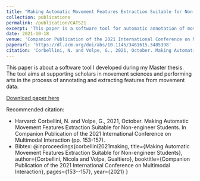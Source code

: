 ```yaml
---
title: "Making Automatic Movement Features Extraction Suitable for Non-engineer Students"
collection: publications
permalink: /publication/CATS21
excerpt: 'This paper is a software tool for automatic annotation of movement data.'
date: 2021-10-18
venue: 'Companion Publication of the 2021 International Conference on Multimodal Interaction'
paperurl: 'https://dl.acm.org/doi/abs/10.1145/3461615.3485398'
citation: 'Corbellini, N. and Volpe, G., 2021, October. Making Automatic Movement Features Extraction Suitable for Non-engineer Students. In Companion Publication of the 2021 International Conference on Multimodal Interaction (pp. 153-157).'
---
```

This paper is about a software tool I developed during my Master thesis. The tool aims at supporting scholars in movement sciences and performing arts in the process of annotating and extracting features from movement data.

[Download paper here](http://nicorb932.github.io/files/3461615.3485398.pdf)

Recommended citation: 
- Harvard: Corbellini, N. and Volpe, G., 2021, October. Making Automatic Movement Features Extraction Suitable for Non-engineer Students. In Companion Publication of the 2021 International Conference on Multimodal Interaction (pp. 153-157).
- Bibtex: @inproceedings{corbellini2021making,
  title={Making Automatic Movement Features Extraction Suitable for Non-engineer Students},
  author={Corbellini, Nicola and Volpe, Gualtiero},
  booktitle={Companion Publication of the 2021 International Conference on Multimodal Interaction},
  pages={153--157},
  year={2021}
}
